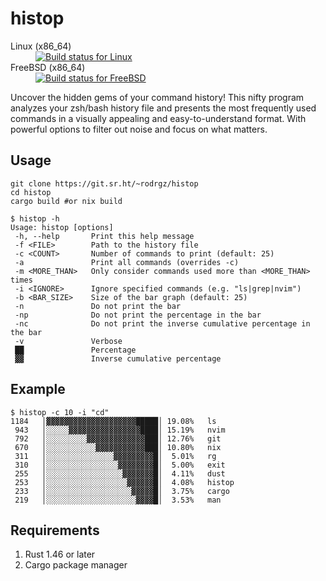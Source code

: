 # histop

<dl>
  <dt>Linux (x86_64)</dt><dd><a href="https://builds.sr.ht/~rodrgz/histop/commits/main/alpine.yml"><img src="https://builds.sr.ht/~rodrgz/histop/commits/main/alpine.yml.svg" alt="Build status for Linux" /></a></dd>
  <dt>FreeBSD (x86_64)</dt><dd><a href="https://builds.sr.ht/~rodrgz/histop/commits/main/freebsd.yml"><img src="https://builds.sr.ht/~rodrgz/histop/commits/main/freebsd.yml.svg" alt="Build status for FreeBSD" /></a></dd>
</dl>

Uncover the hidden gems of your command history! This nifty program analyzes your zsh/bash history file and presents the most frequently used commands in a visually appealing and easy-to-understand format. With powerful options to filter out noise and focus on what matters.

## Usage

```
git clone https://git.sr.ht/~rodrgz/histop
cd histop
cargo build #or nix build
```

```
$ histop -h 
Usage: histop [options]
 -h, --help       Print this help message
 -f <FILE>        Path to the history file
 -c <COUNT>       Number of commands to print (default: 25)
 -a               Print all commands (overrides -c)
 -m <MORE_THAN>   Only consider commands used more than <MORE_THAN> times
 -i <IGNORE>      Ignore specified commands (e.g. "ls|grep|nvim")
 -b <BAR_SIZE>    Size of the bar graph (default: 25)
 -n               Do not print the bar
 -np              Do not print the percentage in the bar
 -nc              Do not print the inverse cumulative percentage in the bar
 -v               Verbose
 ██               Percentage
 ▓▓               Inverse cumulative percentage
```

## Example

```
$ histop -c 10 -i "cd"
1184   │▓▓▓▓▓▓▓▓▓▓▓▓▓▓▓▓▓▓▓▓█████│ 19.08%   ls
 943   │░░░░░▓▓▓▓▓▓▓▓▓▓▓▓▓▓▓▓████│ 15.19%   nvim
 792   │░░░░░░░░░▓▓▓▓▓▓▓▓▓▓▓▓▓███│ 12.76%   git
 670   │░░░░░░░░░░░▓▓▓▓▓▓▓▓▓▓▓███│ 10.80%   nix
 311   │░░░░░░░░░░░░░░░▓▓▓▓▓▓▓▓▓█│  5.01%   rg
 310   │░░░░░░░░░░░░░░░░▓▓▓▓▓▓▓▓█│  5.00%   exit
 255   │░░░░░░░░░░░░░░░░░▓▓▓▓▓▓▓█│  4.11%   dust
 253   │░░░░░░░░░░░░░░░░░░▓▓▓▓▓▓█│  4.08%   histop
 233   │░░░░░░░░░░░░░░░░░░░▓▓▓▓▓█│  3.75%   cargo
 219   │░░░░░░░░░░░░░░░░░░░░▓▓▓▓█│  3.53%   man
```

## Requirements

1. Rust 1.46 or later
2. Cargo package manager
